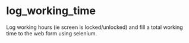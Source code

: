 log_working_time
================

Log working hours (ie screen is locked/unlocked) and fill a total working time to the web form using selenium.